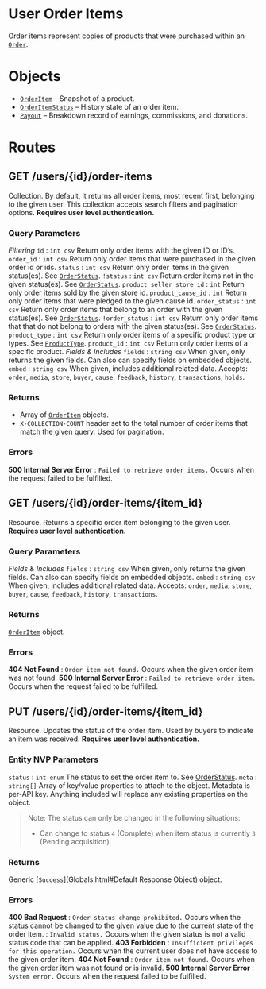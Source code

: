 # User Order Items

Order items represent copies of products that were purchased within an [`Order`](Objects.html#Order).


# Objects

* [`OrderItem`](Objects.html#OrderItem) – Snapshot of a product.
* [`OrderItemStatus`](Objects.html#OrderItem) – History state of an order item.
* [`Payout`](Objects.html#OrderItem) – Breakdown record of earnings, commissions, and donations.


# Routes

## GET /users/{id}/order-items

Collection. By default, it returns all order items, most recent first, belonging to the given user. This collection accepts search filters and pagination options. **Requires user level authentication.**

### Query Parameters

*Filtering*
`id`
:   `int csv` Return only order items with the given ID or ID’s.
`order_id`
:   `int csv` Return only order items that were purchased in the given order id or ids.
`status`
:   `int csv` Return only order items in the given status(es). See [`OrderStatus`](Constants.html#OrderStatus).
`!status`
:   `int csv` Return order items not in the given status(es). See [`OrderStatus`](Constants.html#OrderStatus).
`product_seller_store_id`
:   `int` Return only order items sold by the given store id.
`product_cause_id`
:   `int` Return only order items that were pledged to the given cause id.
`order_status`
:   `int csv` Return only order items that belong to an order with the given status(es). See [`OrderStatus`](Constants.html#OrderStatus).
`!order_status`
:   `int csv` Return only order items that that do not belong to orders with the given status(es). See [`OrderStatus`](Constants.html#OrderStatus).
`product_type`
:   `int csv` Return only order items of a specific product type or types. See [`ProductType`](Constants.html#ProductType).
`product_id`
:   `int csv` Return only order items of a specific product.
*Fields & Includes*
`fields`
:   `string csv` When given, only returns the given fields. Can also can specify fields on embedded objects.
`embed`
:   `string csv` When given, includes additional related data. Accepts: `order`, `media`, `store`, `buyer`, `cause`, `feedback`, `history`, `transactions`, `holds`.


### Returns
* Array of [`OrderItem`](Objects.html#OrderItem) objects.
* `X-COLLECTION-COUNT` header set to the total number of order items that match the given query. Used for pagination.

### Errors

**500 Internal Server Error**
:   `Failed to retrieve order items.` Occurs when the request failed to be fulfilled.



## GET /users/{id}/order-items/{item_id}

Resource. Returns a specific order item belonging to the given user. **Requires user level authentication.**

### Query Parameters

*Fields & Includes*
`fields`
:   `string csv` When given, only returns the given fields. Can also can specify fields on embedded objects.
`embed`
:   `string csv` When given, includes additional related data. Accepts: `order`, `media`, `store`, `buyer`, `cause`, `feedback`, `history`, `transactions`.



### Returns

[`OrderItem`](Objects.html#OrderItem) object.

### Errors

**404 Not Found**
:   `Order item not found.` Occurs when the given order item was not found.
**500 Internal Server Error**
:   `Failed to retrieve order item.` Occurs when the request failed to be fulfilled.



## PUT /users/{id}/order-items/{item_id}

Resource. Updates the status of the order item. Used by buyers to indicate an item was received. **Requires user level authentication.**

### Entity NVP Parameters

`status`
:   `int enum` The status to set the order item to. See [OrderStatus](Constants.html#OrderStatus).
`meta`
:   `string[]`  Array of key/value properties to attach to the object. Metadata is per-API key. Anything included will replace any existing properties on the object.

> Note: The status can only be changed in the following situations:
> * Can change to status `4` (Complete) when item status is currently `3` (Pending acquisition).

### Returns

Generic [`Success`](Globals.html#Default Response Object) object.

### Errors

**400 Bad Request**
:   `Order status change prohibited.` Occurs when the status cannot be changed to the given value due to the current state of the order item.
:   `Invalid status.` Occurs when the given status is not a valid status code that can be applied.
**403 Forbidden**
:   `Insufficient privileges for this operation.` Occurs when the current user does not have access to the given order item.
**404 Not Found**
:   `Order item not found.` Occurs when the given order item was not found or is invalid.
**500 Internal Server Error**
:   `System error.` Occurs when the request failed to be fulfilled.


